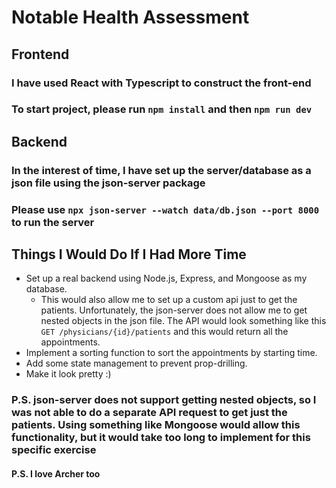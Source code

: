 # Notable Health Assessment

## Frontend

### I have used React with Typescript to construct the front-end

### To start project, please run `npm install` and then `npm run dev`

## Backend

### In the interest of time, I have set up the server/database as a json file using the json-server package

### Please use `npx json-server --watch data/db.json --port 8000` to run the server

## Things I Would Do If I Had More Time

* Set up a real backend using Node.js, Express, and Mongoose as my database.
  * This would also allow me to set up a custom api just to get the patients. Unfortunately, the json-server does not allow me to get nested objects in the json file. The API would look something like this `GET /physicians/{id}/patients` and this would return all the appointments.
* Implement a sorting function to sort the appointments by starting time.
* Add some state management to prevent prop-drilling.
* Make it look pretty :)

### P.S. json-server does not support getting nested objects, so I was not able to do a separate API request to get just the patients. Using something like Mongoose would allow this functionality, but it would take too long to implement for this specific exercise

#### P.S. I love Archer too
